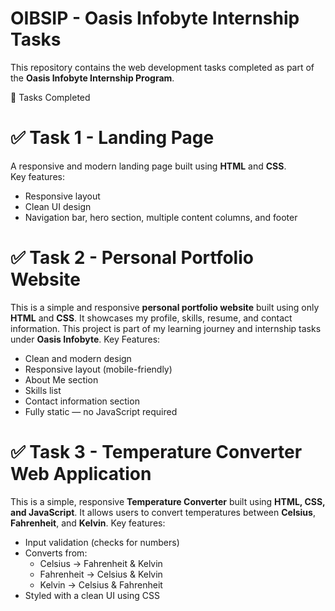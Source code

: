 # OIBSIP - Oasis Infobyte Internship Tasks

This repository contains the web development tasks completed as part of the **Oasis Infobyte Internship Program**.

🌟 Tasks Completed

# ✅ Task 1 - Landing Page
A responsive and modern landing page built using **HTML** and **CSS**.  
Key features:
- Responsive layout
- Clean UI design
- Navigation bar, hero section, multiple content columns, and footer
  
# ✅ Task 2 - Personal Portfolio Website
This is a simple and responsive **personal portfolio website** built using only **HTML** and **CSS**. 
It showcases my profile, skills, resume, and contact information. This project is part of my learning journey and internship tasks under **Oasis Infobyte**.
Key Features:
- Clean and modern design
- Responsive layout (mobile-friendly)
- About Me section
- Skills list
- Contact information section
- Fully static — no JavaScript required

# ✅ Task 3 - Temperature Converter Web Application
This is a simple, responsive **Temperature Converter** built using **HTML, CSS, and JavaScript**. 
It allows users to convert temperatures between **Celsius**, **Fahrenheit**, and **Kelvin**.
Key features:
- Input validation (checks for numbers)
- Converts from:
  - Celsius → Fahrenheit & Kelvin
  - Fahrenheit → Celsius & Kelvin
  - Kelvin → Celsius & Fahrenheit
-  Styled with a clean UI using CSS
